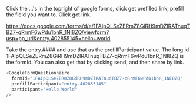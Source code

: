 Click the ...'s in the topright of google forms, click get prefilled link, prefill the field you want to. Click get link.

https://docs.google.com/forms/d/e/1FAIpQLSeZERmZ8GiRH9mDZlRATnuqTBZ7-qRrmF6wPdu1bnR_1NI8ZQ/viewform?usp=pp_url&entry.402855145=hello+world

Take the entry.#### and use that as the prefillParticipant value. The long id 1FAIpQLSeZERmZ8GiRH9mDZlRATnuqTBZ7-qRrmF6wPdu1bnR_1NI8ZQ is the formId. You can also get that by clicking send, and then share by link.

```js
<GoogleFormQuestionnaire
  formId="1FAIpQLSeZERmZ8GiRH9mDZlRATnuqTBZ7-qRrmF6wPdu1bnR_1NI8ZQ"
  prefillParticipant="entry.402855145"
  participant="Hello World"
/>
```

